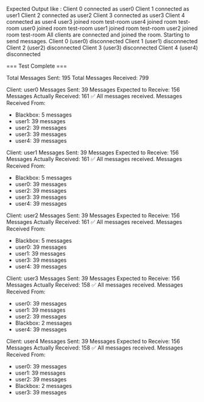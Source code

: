 Expected Output like :
Client 0 connected as user0
Client 1 connected as user1
Client 2 connected as user2
Client 3 connected as user3
Client 4 connected as user4
user3 joined room test-room
user4 joined room test-room
user0 joined room test-room
user1 joined room test-room
user2 joined room test-room
All clients are connected and joined the room. Starting to send messages.
Client 0 (user0) disconnected
Client 1 (user1) disconnected
Client 2 (user2) disconnected
Client 3 (user3) disconnected
Client 4 (user4) disconnected

=== Test Complete ===

Total Messages Sent: 195
Total Messages Received: 799

Client: user0
Messages Sent: 39
Messages Expected to Receive: 156
Messages Actually Received: 161
✅ All messages received.
Messages Received From:
  - Blackbox: 5 messages
  - user1: 39 messages
  - user2: 39 messages
  - user3: 39 messages
  - user4: 39 messages

Client: user1
Messages Sent: 39
Messages Expected to Receive: 156
Messages Actually Received: 161
✅ All messages received.
Messages Received From:
  - Blackbox: 5 messages
  - user0: 39 messages
  - user2: 39 messages
  - user3: 39 messages
  - user4: 39 messages

Client: user2
Messages Sent: 39
Messages Expected to Receive: 156
Messages Actually Received: 161
✅ All messages received.
Messages Received From:
  - Blackbox: 5 messages
  - user0: 39 messages
  - user1: 39 messages
  - user3: 39 messages
  - user4: 39 messages

Client: user3
Messages Sent: 39
Messages Expected to Receive: 156
Messages Actually Received: 158
✅ All messages received.
Messages Received From:
  - user0: 39 messages
  - user1: 39 messages
  - user2: 39 messages
  - Blackbox: 2 messages
  - user4: 39 messages

Client: user4
Messages Sent: 39
Messages Expected to Receive: 156
Messages Actually Received: 158
✅ All messages received.
Messages Received From:
  - user0: 39 messages
  - user1: 39 messages
  - user2: 39 messages
  - Blackbox: 2 messages
  - user3: 39 messages